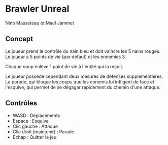 # Brawler Unreal
Nino Masseteau et Maël Jammet

## Concept
Le joueur prend le contrôle du nain bleu et doit vaincre les 5 nains rouges. Le joueur a 5 points de vie (par défaut) et les ennemies 3. 

Chaque coup enlève 1 point de vie à l'entité qui la reçoit. 

Le joueur possède cependant deux mesures de défenses supplémentaires. La parade, qui bloque les coups que les ennemis lui infligent de face et l'esquive, qui permet de se dégager rapidement du chemin d'une attaque.

## Contrôles

- WASD : Déplacements
- Espace : Esquive
- Clic gauche : Attaque
- Clic droit (maintenir) : Parade
- Echap : Quitter le jeu 

